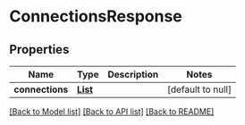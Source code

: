 # ConnectionsResponse
## Properties

| Name | Type | Description | Notes |
|------------ | ------------- | ------------- | -------------|
| **connections** | [**List**](Connection.md) |  | [default to null] |

[[Back to Model list]](../README.md#documentation-for-models) [[Back to API list]](../README.md#documentation-for-api-endpoints) [[Back to README]](../README.md)

